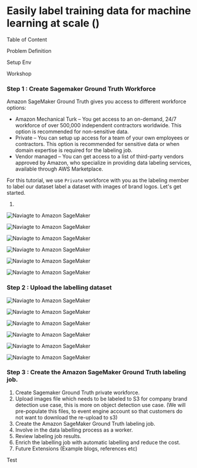 # Easily label training data for machine learning at scale (<TBD add the event title>) 

Table of Content 
<TODO>

Problem Definition
<TODO> 

Setup Env
<TBD EE or awslabs>


Workshop

### Step 1 : Create Sagemaker Ground Truth Workforce

Amazon SageMaker Ground Truth gives you access to different workforce options:
* Amazon Mechanical Turk – You get access to an on-demand, 24/7 workforce of over 500,000 independent contractors worldwide. This option is recommended for non-sensitive data.
* Private – You can setup up access for a team of your own employees or contractors. This option is recommended for sensitive data or when domain expertise is required for the labeling job.
* Vendor managed – You can get access to a list of third-party vendors approved by Amazon, who specialize in providing data labeling services, available through AWS Marketplace.

For this tutorial, we use `Private` workforce with you as the labeling member to label our dataset label a dataset with images of brand logos. Let's get started.

1. 
![Naviagte to Amazon SageMaker](./images/1_1.png)

![Naviagte to Amazon SageMaker](./images/1_2.png)

![Naviagte to Amazon SageMaker](./images/1_3.png)

![Naviagte to Amazon SageMaker](./images/1_4.png)

![Naviagte to Amazon SageMaker](./images/1_5.png)

![Naviagte to Amazon SageMaker](./images/1_6.png)


### Step 2 : Upload the labelling dataset 

![Naviagte to Amazon SageMaker](./images/2_1.png)

![Naviagte to Amazon SageMaker](./images/2_2_1.png)

![Naviagte to Amazon SageMaker](./images/2_2.png)

![Naviagte to Amazon SageMaker](./images/2_3.png)

![Naviagte to Amazon SageMaker](./images/2_4.png)

![Naviagte to Amazon SageMaker](./images/2_5.png)

### Step 3 : Create the Amazon SageMaker Ground Truth labeling job.








1. Create Sagemaker Ground Truth private workforce.
2. Upload images file which needs to be labeled to S3 for company brand detection use case, this is more on object detection use case. (We will pre-populate this files, to event engine account so that customers do not want to download the re-upload to s3)
3. Create the Amazon SageMaker Ground Truth labeling job.
4. Involve in the data labelling process as a worker.
5. Review labeling job results.
6. Enrich the labelling job with automatic labelling and reduce the cost.
7. Future Extensions (Example blogs, references etc)

Test
